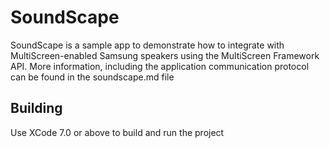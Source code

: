# SoundScape

SoundScape is a sample app to demonstrate how to integrate with MultiScreen-enabled Samsung
speakers using the MultiScreen Framework API. More information, including the application
communication protocol can be found in the soundscape.md file 


## Building

Use XCode 7.0 or above to build and run the project
